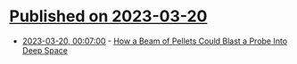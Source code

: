 # [Published on 2023-03-20](index.md)

* [2023-03-20, 00:07:00](https://soylentnews.org/article.pl?sid=23/03/19/1220241&from=rss) - [How a Beam of Pellets Could Blast a Probe Into Deep Space](https://soylentnews.org/article.pl?sid=23/03/19/1220241&from=rss)
